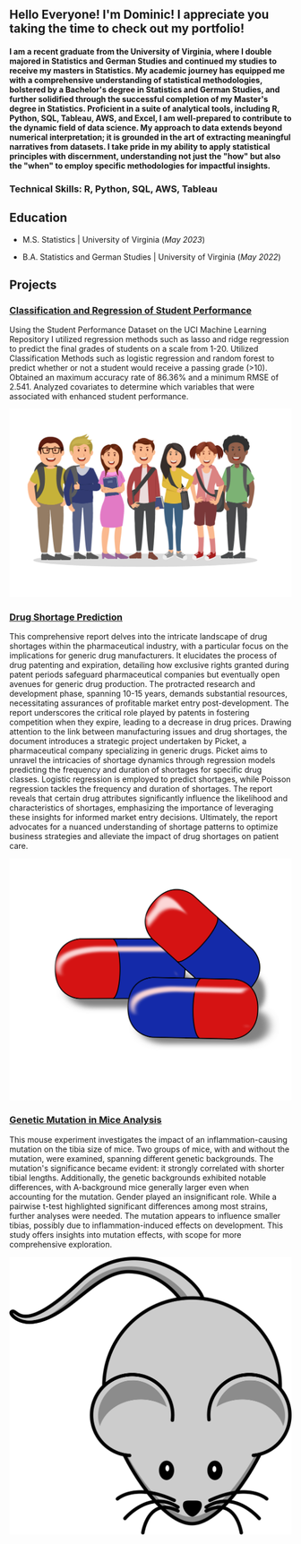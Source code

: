 
## Hello Everyone! I'm Dominic! I appreciate you taking the time to check out my portfolio!

#### I am a recent graduate from the University of Virginia, where I double majored in Statistics and German Studies and continued my studies to receive my masters in Statistics. My academic journey has equipped me with a comprehensive understanding of statistical methodologies, bolstered by a Bachelor's degree in Statistics and German Studies, and further solidified through the successful completion of my Master's degree in Statistics. Proficient in a suite of analytical tools, including R, Python, SQL, Tableau, AWS, and Excel, I am well-prepared to contribute to the dynamic field of data science. My approach to data extends beyond numerical interpretation; it is grounded in the art of extracting meaningful narratives from datasets. I take pride in my ability to apply statistical principles with discernment, understanding not just the "how" but also the "when" to employ specific methodologies for impactful insights.



### Technical Skills: R, Python, SQL, AWS, Tableau


## Education

- M.S. Statistics | University of Virginia (_May 2023_)

- B.A. Statistics and German Studies | University of Virginia (_May 2022_)




## Projects

### [Classification and Regression of Student Performance](https://docs.google.com/document/d/169ATQx2SRKDx49DhJt7wjZYLpIPAsfSEtMlmR4sLo9k/edit?usp=sharing)

Using the Student Performance Dataset on the UCI Machine Learning Repository I utilized regression methods such as lasso and ridge regression to predict the final grades of students on a scale from 1-20. Utilized Classification Methods such as logistic regression and random forest to predict whether or not a student would receive a passing grade (>10). Obtained an maximum accuracy rate of 86.36% and a minimum RMSE of 2.541. Analyzed covariates to determine which variables that were associated with enhanced student performance.

![Student Performance](/assets/Set-of-Highschool-Student-Cartoon-Graphics-1.jpg)



### [Drug Shortage Prediction](https://s3.amazonaws.com/symp.csm.usprod/alumni-virginia/files/b8f/b8f7641d5c0bfc729ecf0c86f682f17e.pdf?X-Amz-Content-Sha256=UNSIGNED-PAYLOAD&X-Amz-Algorithm=AWS4-HMAC-SHA256&X-Amz-Credential=AKIAID3RBESXBCESHUGA%2F20231018%2Fus-east-1%2Fs3%2Faws4_request&X-Amz-Date=20231018T175240Z&X-Amz-SignedHeaders=host&X-Amz-Expires=3600&X-Amz-Signature=9c34475179485617587a3941a82395ccc697dbb369b250ae479cd6417184c117)


This comprehensive report delves into the intricate landscape of drug shortages within the pharmaceutical industry, with a particular focus on the implications for generic drug manufacturers. It elucidates the process of drug patenting and expiration, detailing how exclusive rights granted during patent periods safeguard pharmaceutical companies but eventually open avenues for generic drug production. The protracted research and development phase, spanning 10-15 years, demands substantial resources, necessitating assurances of profitable market entry post-development. The report underscores the critical role played by patents in fostering competition when they expire, leading to a decrease in drug prices. Drawing attention to the link between manufacturing issues and drug shortages, the document introduces a strategic project undertaken by Picket, a pharmaceutical company specializing in generic drugs. Picket aims to unravel the intricacies of shortage dynamics through regression models predicting the frequency and duration of shortages for specific drug classes. Logistic regression is employed to predict shortages, while Poisson regression tackles the frequency and duration of shortages. The report reveals that certain drug attributes significantly influence the likelihood and characteristics of shortages, emphasizing the importance of leveraging these insights for informed market entry decisions. Ultimately, the report advocates for a nuanced understanding of shortage patterns to optimize business strategies and alleviate the impact of drug shortages on patient care.

![Drug Analysis](/assets/drug-clipart-analgesic-8.png)


### [Genetic Mutation in Mice Analysis](https://s3.amazonaws.com/symp.csm.usprod/alumni-virginia/files/989/989a7a36ca03ab817f7dcc29f6cbbe11.pdf?X-Amz-Content-Sha256=UNSIGNED-PAYLOAD&X-Amz-Algorithm=AWS4-HMAC-SHA256&X-Amz-Credential=AKIAID3RBESXBCESHUGA%2F20231018%2Fus-east-1%2Fs3%2Faws4_request&X-Amz-Date=20231018T172711Z&X-Amz-SignedHeaders=host&X-Amz-Expires=3600&X-Amz-Signature=94f2a7976f5dfd122de092bc967978a5b763d6a400e790ca9399b2b66ca858c5)

This mouse experiment investigates the impact of an inflammation-causing mutation on the tibia size of mice. Two groups of mice, with and without the mutation, were examined, spanning different genetic backgrounds. The mutation's significance became evident: it strongly correlated with shorter tibial lengths. Additionally, the genetic backgrounds exhibited notable differences, with A-background mice generally larger even when accounting for the mutation. Gender played an insignificant role. While a pairwise t-test highlighted significant differences among most strains, further analyses were needed. The mutation appears to influence smaller tibias, possibly due to inflammation-induced effects on development. This study offers insights into mutation effects, with scope for more comprehensive exploration.

![Mice Analysis](/assets/mouse_clipart.jpg)






